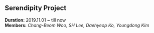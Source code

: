 ## Serendipity Project

**Duration:** 2019.11.01 ~ till now <br>
**Members:** *Chang-Beom Woo, SH Lee, Daehyeop Ko, Youngdong Kim* <br>